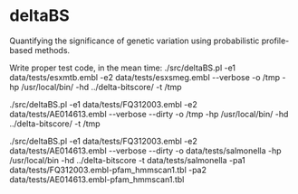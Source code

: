 deltaBS
=======

Quantifying the significance of genetic variation using probabilistic profile-based methods.

Write proper test code, in the mean time:
./src/deltaBS.pl -e1 data/tests/esxmtb.embl   -e2 data/tests/esxsmeg.embl  --verbose          -o /tmp -hp /usr/local/bin/ -hd ../delta-bitscore/ -t /tmp

./src/deltaBS.pl -e1 data/tests/FQ312003.embl -e2 data/tests/AE014613.embl --verbose --dirty  -o /tmp -hp /usr/local/bin/ -hd ../delta-bitscore/ -t /tmp

./src/deltaBS.pl -e1 data/tests/FQ312003.embl -e2 data/tests/AE014613.embl --verbose --dirty  -o data/tests/salmonella -hp /usr/local/bin -hd ../delta-bitscore -t data/tests/salmonella -pa1 data/tests/FQ312003.embl-pfam_hmmscan1.tbl -pa2 data/tests/AE014613.embl-pfam_hmmscan1.tbl 


